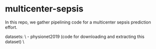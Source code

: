 # multicenter-sepsis

In this repo, we gather pipelining code for a multicenter sepsis prediction effort.

datasets: \ 
    - physionet2019 (code for downloading and extracting this dataset) \ 

